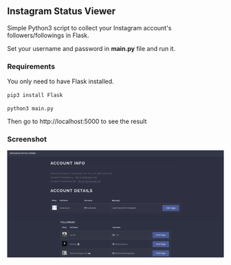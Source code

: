 ## Instagram Status Viewer

Simple Python3 script to collect your Instagram account's followers/followings in Flask.

Set your username and password in **main.py** file and run it.

### Requirements

You only need to have Flask installed.

`pip3 install Flask`

`python3 main.py`

Then go to http://localhost:5000 to see the result

### Screenshot

![screenshot.png](screenshot.png)